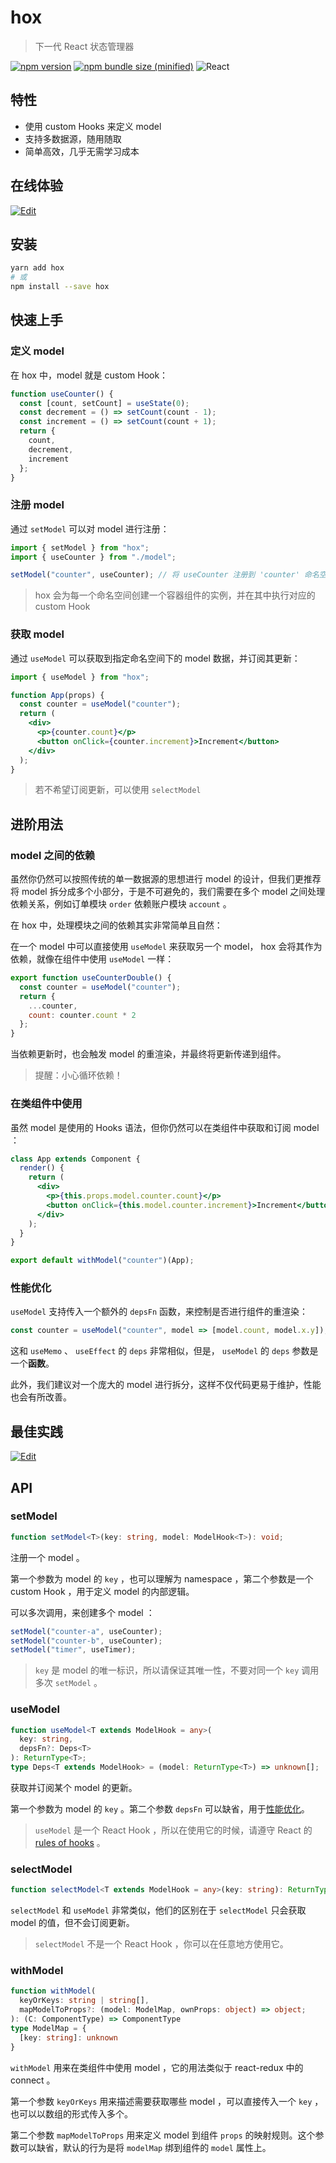 # hox

> 下一代 React 状态管理器

[![npm version](https://img.shields.io/npm/v/hox.svg?logo=npm)](https://www.npmjs.com/package/hox)
[![npm bundle size (minified)](https://img.shields.io/bundlephobia/min/hox.svg?logo=javascript)](https://www.npmjs.com/package/hox)
![React](https://img.shields.io/npm/dependency-version/hox/peer/react?logo=react)

## 特性

- 使用 custom Hooks 来定义 model
- 支持多数据源，随用随取
- 简单高效，几乎无需学习成本

## 在线体验

[![Edit](https://codesandbox.io/static/img/play-codesandbox.svg)](https://codesandbox.io/s/github/awmleer/todo-app-with-hox?fontsize=14)

## 安装

```bash
yarn add hox
# 或
npm install --save hox
```

## 快速上手

### 定义 model

在 hox 中，model 就是 custom Hook：

```jsx
function useCounter() {
  const [count, setCount] = useState(0);
  const decrement = () => setCount(count - 1);
  const increment = () => setCount(count + 1);
  return {
    count,
    decrement,
    increment
  };
}
```

### 注册 model

通过 `setModel` 可以对 model 进行注册：

```jsx
import { setModel } from "hox";
import { useCounter } from "./model";

setModel("counter", useCounter); // 将 useCounter 注册到 'counter' 命名空间下
```

> hox 会为每一个命名空间创建一个容器组件的实例，并在其中执行对应的 custom Hook

### 获取 model

通过 `useModel` 可以获取到指定命名空间下的 model 数据，并订阅其更新：

```jsx
import { useModel } from "hox";

function App(props) {
  const counter = useModel("counter");
  return (
    <div>
      <p>{counter.count}</p>
      <button onClick={counter.increment}>Increment</button>
    </div>
  );
}
```

> 若不希望订阅更新，可以使用 `selectModel`

## 进阶用法

### model 之间的依赖

虽然你仍然可以按照传统的单一数据源的思想进行 model 的设计，但我们更推荐将 model 拆分成多个小部分，于是不可避免的，我们需要在多个 model 之间处理依赖关系，例如订单模块 `order` 依赖账户模块 `account` 。

在 hox 中，处理模块之间的依赖其实非常简单且自然：

在一个 model 中可以直接使用 `useModel` 来获取另一个 model， hox 会将其作为依赖，就像在组件中使用 `useModel` 一样：

```jsx
export function useCounterDouble() {
  const counter = useModel("counter");
  return {
    ...counter,
    count: counter.count * 2
  };
}
```

当依赖更新时，也会触发 model 的重渲染，并最终将更新传递到组件。

> 提醒：小心循环依赖！

### 在类组件中使用

虽然 model 是使用的 Hooks 语法，但你仍然可以在类组件中获取和订阅 model ：

```jsx
class App extends Component {
  render() {
    return (
      <div>
        <p>{this.props.model.counter.count}</p>
        <button onClick={this.model.counter.increment}>Increment</button>
      </div>
    );
  }
}

export default withModel("counter")(App);
```

### 性能优化

`useModel` 支持传入一个额外的 `depsFn` 函数，来控制是否进行组件的重渲染：

```jsx
const counter = useModel("counter", model => [model.count, model.x.y]);
```

这和 `useMemo` 、 `useEffect` 的 `deps` 非常相似，但是， `useModel` 的 `deps` 参数是一个**函数**。

此外，我们建议对一个庞大的 model 进行拆分，这样不仅代码更易于维护，性能也会有所改善。

## 最佳实践

[![Edit](https://codesandbox.io/static/img/play-codesandbox.svg)](https://codesandbox.io/s/hox-example-tct70)


## API

### setModel

```typescript
function setModel<T>(key: string, model: ModelHook<T>): void;
```

注册一个 model 。

第一个参数为 model 的 `key` ，也可以理解为 namespace ，第二个参数是一个 custom Hook ，用于定义 model 的内部逻辑。

可以多次调用，来创建多个 model ：

```jsx
setModel("counter-a", useCounter);
setModel("counter-b", useCounter);
setModel("timer", useTimer);
```

> `key` 是 model 的唯一标识，所以请保证其唯一性，不要对同一个 `key` 调用多次 `setModel` 。

### useModel

```typescript
function useModel<T extends ModelHook = any>(
  key: string,
  depsFn?: Deps<T>
): ReturnType<T>;
type Deps<T extends ModelHook> = (model: ReturnType<T>) => unknown[];
```

获取并订阅某个 model 的更新。

第一个参数为 model 的 `key` 。第二个参数 `depsFn` 可以缺省，用于[性能优化](#性能优化)。

> `useModel` 是一个 React Hook ，所以在使用它的时候，请遵守 React 的 [rules of hooks](https://reactjs.org/docs/hooks-rules.html) 。

### selectModel

```typescript
function selectModel<T extends ModelHook = any>(key: string): ReturnType<T>;
```

`selectModel` 和 `useModel` 非常类似，他们的区别在于 `selectModel` 只会获取 model 的值，但不会订阅更新。

> `selectModel` 不是一个 React Hook ，你可以在任意地方使用它。

### withModel

```typescript
function withModel(
  keyOrKeys: string | string[],
  mapModelToProps?: (model: ModelMap, ownProps: object) => object;
): (C: ComponentType) => ComponentType
type ModelMap = {
  [key: string]: unknown
}
```

`withModel` 用来在类组件中使用 model ，它的用法类似于 react-redux 中的 connect 。

第一个参数 `keyOrKeys` 用来描述需要获取哪些 model ，可以直接传入一个 `key` ，也可以以数组的形式传入多个。

第二个参数 `mapModelToProps` 用来定义 model 到组件 `props` 的映射规则。这个参数可以缺省，默认的行为是将 `modelMap` 绑到组件的 `model` 属性上。
